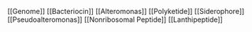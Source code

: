 [[Genome]]
[[Bacteriocin]]
[[Alteromonas]]
[[Polyketide]]
[[Siderophore]]
[[Pseudoalteromonas]]
[[Nonribosomal Peptide]]
[[Lanthipeptide]]
